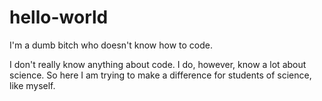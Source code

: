 # hello-world
I'm a dumb bitch who doesn't know how to code.

I don't really know anything about code. I do, however, know a lot about science. So here I am trying to make a difference for students of science, like myself.
